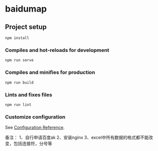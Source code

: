# baidumap

## Project setup
```
npm install
```

### Compiles and hot-reloads for development
```
npm run serve
```

### Compiles and minifies for production
```
npm run build
```

### Lints and fixes files
```
npm run lint
```

### Customize configuration
See [Configuration Reference](https://cli.vuejs.org/config/).


备注：
1、自行申请百度ak
2、安装nginx
3、excel中所有数据的格式都不能改变，包括连接符，分号等
